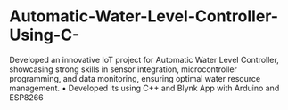 # Automatic-Water-Level-Controller-Using-C-
 Developed an innovative IoT project for Automatic Water Level Controller, showcasing strong skills in sensor integration, microcontroller programming, and data monitoring, ensuring optimal water resource management. • Developed its using C++ and Blynk App with Arduino and ESP8266
